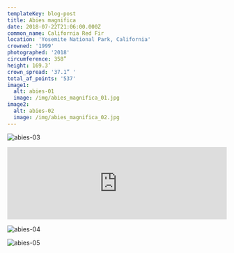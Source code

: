 ```yaml
---
templateKey: blog-post
title: Abies magnifica
date: 2018-07-22T21:06:00.000Z
common_name: California Red Fir
location: 'Yosemite National Park, California'
crowned: '1999'
photographed: '2018'
circumference: 358”
height: 169.3’
crown_spread: '37.1” '
total_af_points: '537'
image1:
  alt: abies-01
  image: /img/abies_magnifica_01.jpg
image2:
  alt: abies-02
  image: /img/abies_magnifica_02.jpg
---
```

![abies-03](/img/abies_magnifica_03.jpg "abies-03")

<iframe width="100%" height="166" scrolling="no" frameborder="no" allow="autoplay" src="https://w.soundcloud.com/player/?url=https%3A//api.soundcloud.com/tracks/573445353&color=%23585244&auto_play=false&hide_related=false&show_comments=true&show_user=true&show_reposts=false&show_teaser=true"></iframe>

![abies-04](/img/abies_magnifica_04.jpg "abies-04")

![abies-05](/img/abies_magnifica_05.jpg "abies-05")
